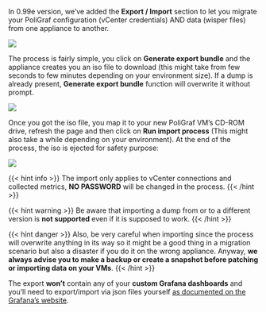 In 0.99e version, we’ve added the **Export / Import** section to let you migrate your PoliGraf configuration (vCenter credentials) AND data (wisper files) from one appliance to another.

![](/media/export-import.png)

The process is fairly simple, you click on **Generate export bundle** and the appliance creates you an iso file to download (this might take from few seconds to few minutes depending on your environment size). If a dump is already present, **Generate export bundle** function will overwrite it without prompt.

![](/media/export-iso.png)

Once you got the iso file, you map it to your new PoliGraf VM’s CD-ROM drive, refresh the page and then click on **Run import process** (This might also take a while depending on your environment). At the end of the process, the iso is ejected for safety purpose:

![](/media/sexigraf_export_import_099f_0.png)

{{< hint info >}}
The import only applies to vCenter connections and collected metrics, **NO PASSWORD** will be changed in the process.
{{< /hint >}}

{{< hint warning >}}
Be aware that importing a dump from or to a different version is **not supported** even if it is supposed to work.
{{< /hint >}}

{{< hint danger >}}
Also, be very careful when importing since the process will overwrite anything in its way so it might be a good thing in a migration scenario but also a disaster if you do it on the wrong appliance. Anyway, **we always advise you to make a backup or create a snapshot before patching or importing data on your VMs**.
{{< /hint >}}

The export **won’t** contain any of your **custom Grafana dashboards** and you’ll need to export/import via json files yourself [as documented on the Grafana’s website](http://docs.grafana.org/reference/export_import/).
